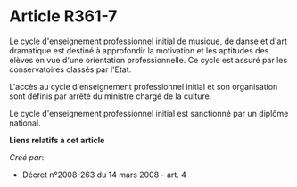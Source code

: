 # Article R361-7

Le cycle d'enseignement professionnel initial de musique, de danse et d'art dramatique est destiné à approfondir la
motivation et les aptitudes des élèves en vue d'une orientation professionnelle. Ce cycle est assuré par les conservatoires
classés par l'Etat. 

L'accès au cycle d'enseignement professionnel initial et son organisation sont définis par arrêté du ministre chargé de la
culture. 

Le cycle d'enseignement professionnel initial est sanctionné par un diplôme national.

**Liens relatifs à cet article**

_Créé par_:

  - Décret n°2008-263 du 14 mars 2008 - art. 4
